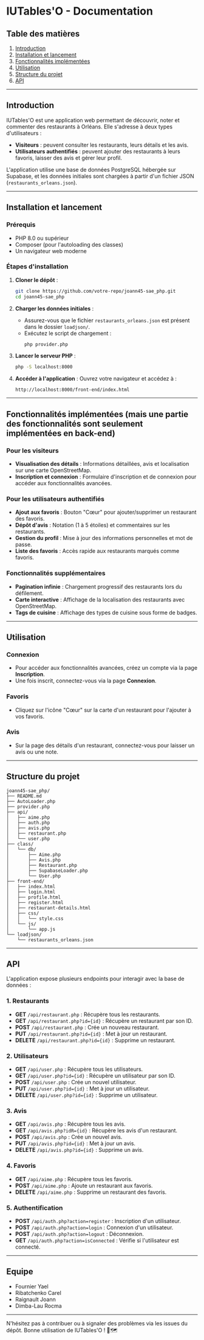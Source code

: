 # IUTables'O - Documentation

## Table des matières
1. [Introduction](#introduction)
2. [Installation et lancement](#installation-et-lancement)
3. [Fonctionnalités implémentées](#fonctionnalités-implémentées)
4. [Utilisation](#utilisation)
5. [Structure du projet](#structure-du-projet)
6. [API](#api)

---

## Introduction

IUTables'O est une application web permettant de découvrir, noter et commenter des restaurants à Orléans. Elle s'adresse à deux types d'utilisateurs :
- **Visiteurs** : peuvent consulter les restaurants, leurs détails et les avis.
- **Utilisateurs authentifiés** : peuvent ajouter des restaurants à leurs favoris, laisser des avis et gérer leur profil.

L'application utilise une base de données PostgreSQL hébergée sur Supabase, et les données initiales sont chargées à partir d'un fichier JSON (`restaurants_orleans.json`).

---

## Installation et lancement

### Prérequis
- PHP 8.0 ou supérieur
- Composer (pour l'autoloading des classes)
- Un navigateur web moderne

### Étapes d'installation
1. **Cloner le dépôt** :
   ```bash
   git clone https://github.com/votre-repo/joann45-sae_php.git
   cd joann45-sae_php
   ```

2. **Charger les données initiales** :
   - Assurez-vous que le fichier `restaurants_orleans.json` est présent dans le dossier `loadjson/`.
   - Exécutez le script de chargement :
     ```bash
     php provider.php
     ```

3. **Lancer le serveur PHP** :
   ```bash
   php -S localhost:8000
   ```

4. **Accéder à l'application** :
   Ouvrez votre navigateur et accédez à :
   ```
   http://localhost:8000/front-end/index.html
   ```

---

## Fonctionnalités implémentées (mais une partie des fonctionnalités sont seulement implémentées en back-end)

### Pour les visiteurs
- **Visualisation des détails** : Informations détaillées, avis et localisation sur une carte OpenStreetMap.
- **Inscription et connexion** : Formulaire d'inscription et de connexion pour accéder aux fonctionnalités avancées.

### Pour les utilisateurs authentifiés
- **Ajout aux favoris** : Bouton "Cœur" pour ajouter/supprimer un restaurant des favoris.
- **Dépôt d'avis** : Notation (1 à 5 étoiles) et commentaires sur les restaurants.
- **Gestion du profil** : Mise à jour des informations personnelles et mot de passe.
- **Liste des favoris** : Accès rapide aux restaurants marqués comme favoris.

### Fonctionnalités supplémentaires
- **Pagination infinie** : Chargement progressif des restaurants lors du défilement.
- **Carte interactive** : Affichage de la localisation des restaurants avec OpenStreetMap.
- **Tags de cuisine** : Affichage des types de cuisine sous forme de badges.

---

## Utilisation

### Connexion
- Pour accéder aux fonctionnalités avancées, créez un compte via la page **Inscription**.
- Une fois inscrit, connectez-vous via la page **Connexion**.

### Favoris
- Cliquez sur l'icône "Cœur" sur la carte d'un restaurant pour l'ajouter à vos favoris.

### Avis
- Sur la page des détails d'un restaurant, connectez-vous pour laisser un avis ou une note.

---

## Structure du projet

```
joann45-sae_php/
├── README.md
├── AutoLoader.php
├── provider.php
├── api/
│   ├── aime.php
│   ├── auth.php
│   ├── avis.php
│   ├── restaurant.php
│   └── user.php
├── class/
│   └── db/
│       ├── Aime.php
│       ├── Avis.php
│       ├── Restaurant.php
│       ├── SupabaseLoader.php
│       └── User.php
├── front-end/
│   ├── index.html
│   ├── login.html
│   ├── profile.html
│   ├── register.html
│   ├── restaurant-details.html
│   ├── css/
│   │   └── style.css
│   └── js/
│       └── app.js
└── loadjson/
    └── restaurants_orleans.json
```

---

## API

L'application expose plusieurs endpoints pour interagir avec la base de données :

### 1. **Restaurants**
- **GET** `/api/restaurant.php` : Récupère tous les restaurants.
- **GET** `/api/restaurant.php?id={id}` : Récupère un restaurant par son ID.
- **POST** `/api/restaurant.php` : Crée un nouveau restaurant.
- **PUT** `/api/restaurant.php?id={id}` : Met à jour un restaurant.
- **DELETE** `/api/restaurant.php?id={id}` : Supprime un restaurant.

### 2. **Utilisateurs**
- **GET** `/api/user.php` : Récupère tous les utilisateurs.
- **GET** `/api/user.php?id={id}` : Récupère un utilisateur par son ID.
- **POST** `/api/user.php` : Crée un nouvel utilisateur.
- **PUT** `/api/user.php?id={id}` : Met à jour un utilisateur.
- **DELETE** `/api/user.php?id={id}` : Supprime un utilisateur.

### 3. **Avis**
- **GET** `/api/avis.php` : Récupère tous les avis.
- **GET** `/api/avis.php?idR={id}` : Récupère les avis d'un restaurant.
- **POST** `/api/avis.php` : Crée un nouvel avis.
- **PUT** `/api/avis.php?id={id}` : Met à jour un avis.
- **DELETE** `/api/avis.php?id={id}` : Supprime un avis.

### 4. **Favoris**
- **GET** `/api/aime.php` : Récupère tous les favoris.
- **POST** `/api/aime.php` : Ajoute un restaurant aux favoris.
- **DELETE** `/api/aime.php` : Supprime un restaurant des favoris.

### 5. **Authentification**
- **POST** `/api/auth.php?action=register` : Inscription d'un utilisateur.
- **POST** `/api/auth.php?action=login` : Connexion d'un utilisateur.
- **POST** `/api/auth.php?action=logout` : Déconnexion.
- **GET** `/api/auth.php?action=isConnected` : Vérifie si l'utilisateur est connecté.

---

## Equipe
- Fournier Yael
- Ribatchenko Carel
- Raignault Joann
- Dimba-Lau Rocma

---


N'hésitez pas à contribuer ou à signaler des problèmes via les issues du dépôt. Bonne utilisation de IUTables'O ! 🍴🗺️
